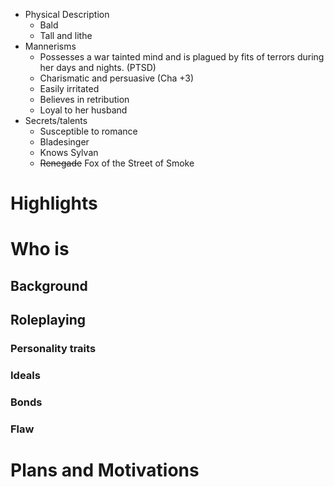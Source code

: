 - Physical Description
	- Bald
	- Tall and lithe
- Mannerisms
	- Possesses a war tainted mind and is plagued by fits of terrors during her days and nights. (PTSD)
	- Charismatic and persuasive (Cha +3)
	- Easily irritated
	- Believes in retribution
	- Loyal to her husband
- Secrets/talents
	- Susceptible to romance
	- Bladesinger
	- Knows Sylvan
	- ~~Renegade~~ Fox of the Street of Smoke
# Highlights
# Who is 
## Background
## Roleplaying 
### Personality traits
### Ideals
### Bonds
### Flaw
# Plans and Motivations